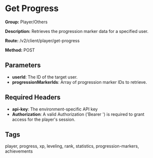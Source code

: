 # Get Progress

**Group:** Player/Others

**Description:** Retrieves the progression marker data for a specified user.

**Route:** /v2/client/player/get-progress

**Method:** POST

## Parameters

- **userId**: The ID of the target user.
- **progressionMarkerIds**: Array of progression marker IDs to retrieve.

## Required Headers

- **api-key**: The environment-specific API key
- **Authorization**: A valid Authorization ('Bearer <token>') is required to grant access for the player's session.

## Tags

player, progress, xp, leveling, rank, statistics, progression-markers, achievements

